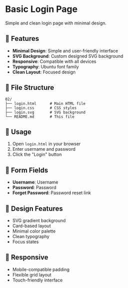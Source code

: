 # Basic Login Page

Simple and clean login page with minimal design.

## 🎨 Features

- **Minimal Design**: Simple and user-friendly interface
- **SVG Background**: Custom designed SVG background
- **Responsive**: Compatible with all devices
- **Typography**: Ubuntu font family
- **Clean Layout**: Focused design

## 📁 File Structure

```
02/
├── login.html      # Main HTML file
├── login.css       # CSS styles
├── login.svg       # SVG background
└── README.md       # This file
```

## 🚀 Usage

1. Open `login.html` in your browser
2. Enter username and password
3. Click the "Login" button

## 🎯 Form Fields

- **Username**: Username
- **Password**: Password
- **Forget Password**: Password reset link

## 🎨 Design Features

- SVG gradient background
- Card-based layout
- Minimal color palette
- Clean typography
- Focus states

## 📱 Responsive

- Mobile-compatible padding
- Flexible grid layout
- Touch-friendly interface
